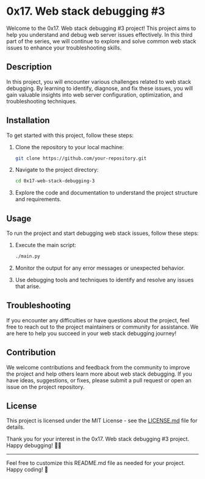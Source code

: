 # 0x17. Web stack debugging #3

Welcome to the 0x17. Web stack debugging #3 project! This project aims to help you understand and debug web server issues effectively. In this third part of the series, we will continue to explore and solve common web stack issues to enhance your troubleshooting skills.

## Description

In this project, you will encounter various challenges related to web stack debugging. By learning to identify, diagnose, and fix these issues, you will gain valuable insights into web server configuration, optimization, and troubleshooting techniques.

## Installation

To get started with this project, follow these steps:

1. Clone the repository to your local machine:
   ```bash
   git clone https://github.com/your-repository.git
   ```

2. Navigate to the project directory:
   ```bash
   cd 0x17-web-stack-debugging-3
   ```

3. Explore the code and documentation to understand the project structure and requirements.

## Usage

To run the project and start debugging web stack issues, follow these steps:

1. Execute the main script:
   ```bash
   ./main.py
   ```

2. Monitor the output for any error messages or unexpected behavior.

3. Use debugging tools and techniques to identify and resolve any issues that arise.

## Troubleshooting

If you encounter any difficulties or have questions about the project, feel free to reach out to the project maintainers or community for assistance. We are here to help you succeed in your web stack debugging journey!

## Contribution

We welcome contributions and feedback from the community to improve the project and help others learn more about web stack debugging. If you have ideas, suggestions, or fixes, please submit a pull request or open an issue on the project repository.

## License

This project is licensed under the MIT License - see the [LICENSE.md](LICENSE.md) file for details.

Thank you for your interest in the 0x17. Web stack debugging #3 project. Happy debugging! 🚀🐞

---
Feel free to customize this README.md file as needed for your project. Happy coding! 🎉